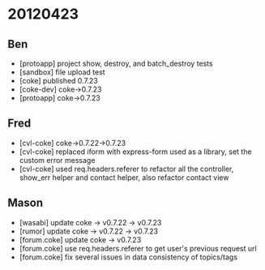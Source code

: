 # 20120423

## Ben
- [protoapp] project show, destroy, and batch_destroy tests
- [sandbox] file upload test
- [coke] published 0.7.23
- [coke-dev] coke->0.7.23
- [protoapp] coke->0.7.23



## Fred
- [cvl-coke] coke->0.7.22->0.7.23
- [cvl-coke] replaced iform with express-form used as a library, set the custom error message
- [cvl-coke] used req.headers.referer to refactor all the controller, show_err helper and contact helper, also refactor contact view



## Mason
- [wasabi] update coke -> v0.7.22 -> v0.7.23
- [rumor] update coke -> v0.7.22 -> v0.7.23
- [forum.coke] update coke -> v0.7.23
- [forum.coke] use req.headers.referer to get user's previous request url
- [forum.coke] fix several issues in data consistency of topics/tags